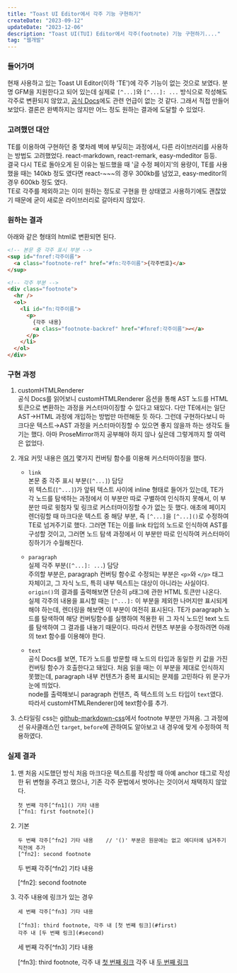 ```yaml
---
title: "Toast UI Editor에서 각주 기능 구현하기"
createDate: "2023-09-12"
updateDate: "2023-12-06"
description: "Toast UI(TUI) Editor에서 각주(footnote) 기능 구현하기...."
tag: "웹개발"
---
```


### 들어가며

현재 사용하고 있는 Toast UI Editor(이하 'TE')에 각주 기능이 없는 것으로 보였다. 분명 GFM을 지원한다고 되어 있는데 실제로 `[^...]`와 `[^...]: ...` 방식으로 작성해도 각주로 변환되지 않았고, [공식 Docs](https://github.com/nhn/tui.editor/blob/master/docs/ko/README.md)에도 관련 언급이 없는 것 같다. 그래서 직접 만들어 보았다. 결론은 완벽하지는 않지만 어느 정도 원하는 결과에 도달할 수 있었다.

### 고려했던 대안

TE를 이용하여 구현하던 중 몇차례 벽에 부딪히는 과정에서, 다른 라이브러리를 사용하는 방법도 고려했었다. react-markdown, react-remark, easy-mdeditor 등등.  
결국 다시 TE로 돌아오게 된 이유는 빌드했을 때 '글 수정 페이지'의 용량이, TE를 사용했을 때는 140kb 정도 였다면 react-\~\~\~의 경우 300kb를 넘었고, easy-meditor의 경우 600kb 정도 였다.  
TE로 각주를 제외하고는 이미 원하는 정도로 구현을 한 상태였고 사용하기에도 괜찮았기 때문에 굳이 새로운 라이브러리로 갈아타지 않았다.

### 원하는 결과

아래와 같은 형태의 html로 변환되면 된다.

```html
<!-- 본문 중 각주 표시 부분 -->
<sup id="fnref:각주이름">
  <a class="footnote-ref" href="#fn:각주이름">{각주번호}</a>
</sup>

<!-- 각주 부분 -->
<div class="footnote">
  <hr />
  <ol>
    <li id="fn:각주이름">
      <p>
        {각주 내용}
        <a class="footnote-backref" href="#fnref:각주이름">↩</a>
      </p>
    </li>
  </ol>
</div>
```

### 구현 과정

1. customHTMLRenderer  
   공식 Docs를 읽어보니 customHTMLRenderer 옵션을 통해 AST 노드를 HTML 토큰으로 변환하는 과정을 커스터마이징할 수 있다고 돼있다. 다만 TE에서는 일단 AST&rarr;HTML 과정에 개입하는 방법만 마련해둔 듯 하다. 그런데 구현하다보니 마크다운 텍스트&rarr;AST 과정을 커스터마이징할 수 있으면 좋지 않을까 하는 생각도 들기는 했다. 아마 ProseMirror까지 공부해야 하지 않나 싶은데 그렇게까지 할 여력은 없었다.

1. 개요
   커밋 내용은 [여기](https://github.com/keenager/my-nextjs-site/commit/880eaf0b4204ac6f6d86680c8fa96c154beaea5f)
   몇가지 컨버팅 함수를 이용해 커스터마이징을 했다.

   - `link`  
     본문 중 각주 표시 부분(`[^...]`) 담당  
     위 텍스트(`[^...]`)가 앞뒤 텍스트 사이에 inline 형태로 들어가 있는데, TE가 각 노드를 탐색하는 과정에서 이 부분만 따로 구별하여 인식하지 못해서, 이 부분만 따로 윗첨자 및 링크로 커스터마이징할 수가 없는 듯 했다. 애초에 페이지 렌더링할 때 마크다운 텍스트 중 해당 부분, 즉 `[^...]`을 `[^...]()`로 수정하여 TE로 넘겨주기로 했다. 그러면 TE는 이를 link 타입의 노드로 인식하여 AST를 구성할 것이고, 그러면 노드 탐색 과정에서 이 부분만 따로 인식하여 커스터마이징하기가 수월해진다.

   - `paragraph`  
     실제 각주 부분(`[^...]: ...`) 담당  
     주의할 부분은, paragraph 컨버팅 함수로 수정되는 부분은 `<p>`와 `</p>` 태그 자체이고, 그 자식 노드, 특히 내부 텍스트는 대상이 아니라는 사실이다. `origin()`의 결과를 출력해보면 단순히 `p`태그에 관한 HTML 토큰만 나온다.  
     실제 각주의 내용을 표시할 때는 `[^...]:` 이 부분을 제외한 나머지만 표시되게 해야 하는데, 렌더링을 해보면 이 부분이 여전히 표시된다. TE가 paragraph 노드를 탐색하여 해당 컨버팅함수를 실행하여 적용한 뒤 그 자식 노드인 text 노드를 탐색하여 그 결과를 내놓기 때문이다. 따라서 컨텐츠 부분을 수정하려면 아래의 text 함수를 이용해야 한다.
   - `text`  
     공식 Docs를 보면, TE가 노드를 방문할 때 노드의 타입과 동일한 키 값을 가진 컨버팅 함수가 호출한다고 돼있다. 처음 읽을 때는 이 부분을 제대로 인식하지 못했는데, paragraph 내부 컨텐츠가 중복 표시되는 문제를 고민하다 위 문구가 눈에 띄었다.  
     node를 출력해보니 paragraph 컨텐츠, 즉 텍스트의 노드 타입이 `text`였다. 따라서 customHTMLRenderer()에 text함수를 추가.

1. 스타일링
   css는 [github-markdown-css](https://github.com/sindresorhus/github-markdown-css)에서 footnote 부분만 가져옴.
   그 과정에선 유사클래스인 `target`, `before`에 관하여도 알아보고 내 경우에 맞게 수정하여 적용하였다.

### 실제 결과

1. 맨 처음 시도했던 방식
   처음 마크다운 텍스트를 작성할 때 아예 anchor 태그로 작성한 뒤 변형을 주려고 했으나, 기존 각주 문법에서 벗어나는 것이어서 채택하지 않았다.

   ```
   첫 번째 각주[^fn1]() 기타 내용
   [^fn1: first footnote]()
   ```

1. 기본

   ```
   두 번째 각주[^fn2] 기타 내용    // '()' 부분은 원문에는 없고 에디터에 넘겨주기 직전에 추가
   [^fn2]: second footnote
   ```

   두 번째 각주[^fn2] 기타 내용

   \[^fn2\]: second footnote

1. 각주 내용에 링크가 있는 경우

   ```
   세 번째 각주[^fn3] 기타 내용

   [^fn3]: third footnote, 각주 내 [첫 번째 링크](#first)
   각주 내 [두 번째 링크](#second)
   ```

   세 번째 각주[^fn3] 기타 내용

   \[^fn3\]: third footnote\, 각주 내 [첫 번째 링크](#first)
   각주 내 [두 번째 링크](#second)
